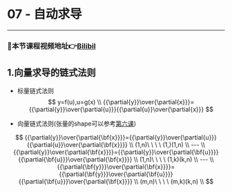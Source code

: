 # 07 - 自动求导
---
### 🎦本节课程视频地址👉[Bilibil](https://www.bilibili.com/video/BV1KA411N7Px)

## 1.向量求导的链式法则
- 标量链式法则
$$
y=f(u),u=g(x) \\
{{\partial{y}}\over{\partial{x}}}={{\partial{y}}\over{\partial{u}}}{{\partial{u}}\over{\partial{x}}}
$$

- 向量链式法则(张量的shape可以参考[第六课](./06-矩阵计算.md))

$$
{{\partial{y}}\over{\partial{\bf{x}}}}={{\partial{y}}\over{\partial{u}}}{{\partial{u}}\over{\partial{\bf{x}}}} \\
(1,n)\ \ \ \ (1,)(1,n) \\
--- \\
{{\partial{y}}\over{\partial{\bf{x}}}}={{\partial{y}}\over{\partial{\bf{u}}}}{{\partial{\bf{u}}}\over{\partial{\bf{x}}}} \\
(1,n)\ \ \ \ (1,k)(k,n) \\
--- \\
{{\partial{\bf{y}}}\over{\partial{\bf{x}}}}={{\partial{\bf{y}}}\over{\partial{\bf{u}}}}{{\partial{\bf{u}}}\over{\partial{\bf{x}}}} \\
(m,n)\ \ \ \ (m,k)(k,n) \\
$$